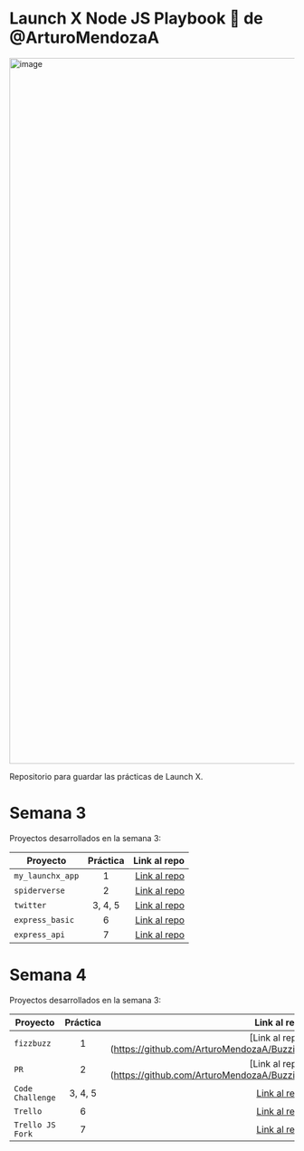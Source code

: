 # Launch X Node JS Playbook 🚀 de @ArturoMendozaA

<img width="1247" alt="image" src="https://user-images.githubusercontent.com/17634377/159151704-8949639b-ae5f-405a-a8b8-8d97f3f150cd.png">

Repositorio para guardar las prácticas de Launch X.

# Semana 3 

Proyectos desarrollados en la semana 3:

| Proyecto | Práctica | Link al repo |
| ------------- |:-------------:| -----:|
|`my_launchx_app`|1|[Link al repo](https://github.com/ArturoMendozaA/playbook/tree/main/weekly_mission_3)|
|`spiderverse`|2|[Link al repo](https://github.com/ArturoMendozaA/playbook/tree/main/weekly_mission_3/spiderverse)|
|`twitter`|3, 4, 5|[Link al repo](https://github.com/ArturoMendozaA/twitter2)|
|`express_basic`|6|[Link al repo](https://github.com/ArturoMendozaA/express_basic)|
|`express_api`|7|[Link al repo](https://github.com/ArturoMendozaA/express_api)|


# Semana 4 

Proyectos desarrollados en la semana 3:

| Proyecto | Práctica | Link al repo |
| ------------- |:-------------:| -----:|
|`fizzbuzz`|1|[Link al repo](https://github.com/ArturoMendozaA/Buzzing|
|`PR`|2|[Link al repo](https://github.com/ArturoMendozaA/Buzzing|
|`Code Challenge`|3, 4, 5|[Link al repo](https://github.com/LaunchX-InnovaccionVirtual/MissionNodeJS)|
|`Trello`|6|[Link al repo](https://github.com/LaunchX-InnovaccionVirtual/MissionNodeJS)|
|`Trello JS Fork`|7|[Link al repo](https://github.com/LaunchX-InnovaccionVirtual/MissionNodeJS)|
